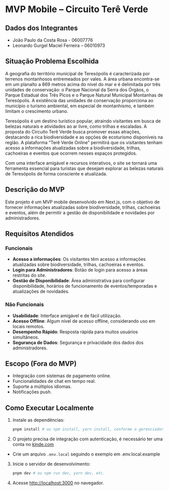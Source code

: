 # MVP Mobile – Circuito Terê Verde

## Dados dos Integrantes

- João Paulo da Costa Rosa - 06007776
- Leonardo Gurgel Maciel Ferreira – 06010973

## Situação Problema Escolhida

A geografia do território municipal de Teresópolis é caracterizada por terrenos montanhosos entremeados por vales. A área urbana encontra-se em um planalto a 869 metros acima do nível do mar e é delimitada por três unidades de conservação: o Parque Nacional da Serra dos Órgãos, o Parque Estadual dos Três Picos e o Parque Natural Municipal Montanhas de Teresópolis. A existência das unidades de conservação proporciona ao município o turismo ambiental, em especial de montanhismo, e também limitam o crescimento urbano.

Teresópolis é um destino turístico popular, atraindo visitantes em busca de belezas naturais e atividades ao ar livre, como trilhas e escaladas. A proposta do Circuito Terê Verde busca promover essas atrações, destacando a rica biodiversidade e as opções de ecoturismo disponíveis na região. A plataforma “Terê Verde Online” permitirá que os visitantes tenham acesso a informações atualizadas sobre a biodiversidade, trilhas, cachoeiras e eventos que ocorrem nesses espaços protegidos.

Com uma interface amigável e recursos interativos, o site se tornará uma ferramenta essencial para turistas que desejam explorar as belezas naturais de Teresópolis de forma consciente e atualizada.

## Descrição do MVP

Este projeto é um MVP mobile desenvolvido em Next.js, com o objetivo de fornecer informações atualizadas sobre biodiversidade, trilhas, cachoeiras e eventos, além de permitir a gestão de disponibilidade e novidades por administradores.

## Requisitos Atendidos

### Funcionais

- **Acesso a informações**: Os visitantes têm acesso a informações atualizadas sobre biodiversidade, trilhas, cachoeiras e eventos.
- **Login para Administradores**: Botão de login para acesso a áreas restritas do site.
- **Gestão de Disponibilidade**: Área administrativa para configurar disponibilidade, horários de funcionamento de eventos/temporadas e atualizações de novidades.

### Não Funcionais

- **Usabilidade**: Interface amigável e de fácil utilização.
- **Acesso Offline**: Algum nível de acesso offline, considerando uso em locais remotos.
- **Desempenho Rápido**: Resposta rápida para muitos usuários simultâneos.
- **Segurança de Dados**: Segurança e privacidade dos dados dos administradores.

## Escopo (Fora do MVP)

- Integração com sistemas de pagamento online.
- Funcionalidades de chat em tempo real.
- Suporte a múltiplos idiomas.
- Notificações push.

## Como Executar Localmente

1. Instale as dependências:

   ```bash
   pnpm install # ou npm install, yarn install, conforme o gerenciador de pacotes
   ```

2. O projeto precisa de integração com autenticação, é necessário ter uma conta no [kinde.com](https://kinde.com)

- Crie um arquivo `.env.local` seguindo o exemplo em .env.local.example

3. Inicie o servidor de desenvolvimento:

   ```bash
   pnpm dev # ou npm run dev, yarn dev, etc.
   ```

4. Acesse [http://localhost:3000](http://localhost:3000) no navegador.

